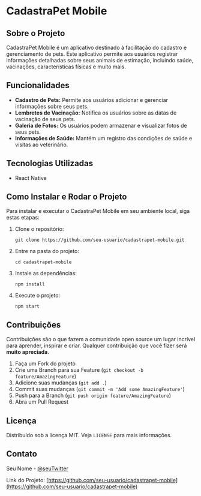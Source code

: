 
# CadastraPet Mobile

## Sobre o Projeto
CadastraPet Mobile é um aplicativo destinado à facilitação do cadastro e gerenciamento de pets. Este aplicativo permite aos usuários registrar informações detalhadas sobre seus animais de estimação, incluindo saúde, vacinações, características físicas e muito mais.

## Funcionalidades
- **Cadastro de Pets:** Permite aos usuários adicionar e gerenciar informações sobre seus pets.
- **Lembretes de Vacinação:** Notifica os usuários sobre as datas de vacinação de seus pets.
- **Galeria de Fotos:** Os usuários podem armazenar e visualizar fotos de seus pets.
- **Informações de Saúde:** Mantém um registro das condições de saúde e visitas ao veterinário.

## Tecnologias Utilizadas
- React Native

## Como Instalar e Rodar o Projeto
Para instalar e executar o CadastraPet Mobile em seu ambiente local, siga estas etapas:

1. Clone o repositório:
   ```
   git clone https://github.com/seu-usuario/cadastrapet-mobile.git
   ```
2. Entre na pasta do projeto:
   ```
   cd cadastrapet-mobile
   ```
3. Instale as dependências:
   ```
   npm install
   ```
4. Execute o projeto:
   ```
   npm start
   ```

## Contribuições
Contribuições são o que fazem a comunidade open source um lugar incrível para aprender, inspirar e criar. Qualquer contribuição que você fizer será **muito apreciada**.

1. Faça um Fork do projeto
2. Crie uma Branch para sua Feature (`git checkout -b feature/AmazingFeature`)
3. Adicione suas mudanças (`git add .`)
4. Commit suas mudanças (`git commit -m 'Add some AmazingFeature'`)
5. Push para a Branch (`git push origin feature/AmazingFeature`)
6. Abra um Pull Request

## Licença
Distribuído sob a licença MIT. Veja `LICENSE` para mais informações.

## Contato
Seu Nome - [@seuTwitter](https://twitter.com/seuTwitter)

Link do Projeto: [https://github.com/seu-usuario/cadastrapet-mobile](https://github.com/seu-usuario/cadastrapet-mobile)
```
